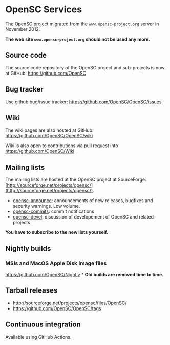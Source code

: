# OpenSC Services

The OpenSC project migrated from the `www.opensc-project.org` server in November 2012.

**The web site `www.opensc-project.org` should not be used any more.**

## Source code

The source code repository of the OpenSC project and sub-projects is now at GitHub: <https://github.com/OpenSC>

## Bug tracker

Use github bug/issue tracker: <https://github.com/OpenSC/OpenSC/issues>

## Wiki

The wiki pages are also hosted at GitHub: <https://github.com/OpenSC/OpenSC/wiki>

Wiki is also open to contributions via pull request into <https://github.com/OpenSC/Wiki>

## Mailing lists

The mailing lists are hosted at the OpenSC project at SourceForge: [http://sourceforge.net/projects/opensc/](http://sourceforge.net/projects/opensc/).

* [opensc-announce](https://lists.sourceforge.net/lists/listinfo/opensc-announce): announcements of new releases, bugfixes and security warnings. Low volume.
* [opensc-commits](https://lists.sourceforge.net/lists/listinfo/opensc-commits): commit notifications
* [opensc-devel](https://lists.sourceforge.net/lists/listinfo/opensc-devel): discussion of developement of OpenSC and related projects

**You have to subscribe to the new lists yourself.**

## Nightly builds

### MSIs and MacOS Apple Disk Image files

<https://github.com/OpenSC/Nightly>
* 
**Old builds are removed time to time.**

## Tarball releases

* <http://sourceforge.net/projects/opensc/files/OpenSC/>
* <https://github.com/OpenSC/OpenSC/tags>

## Continuous integration

Available using GitHub Actions.
